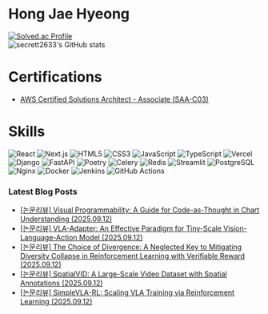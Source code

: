 # Hong Jae Hyeong

[![Solved.ac Profile](http://mazassumnida.wtf/api/v2/generate_badge?boj=secrett2633)](https://solved.ac/secrett2633/)  
![secrett2633's GitHub stats](https://github-readme-stats.vercel.app/api?username=secrett2633&show_icons=true&theme=radical)  

# Certifications
- [AWS Certified Solutions Architect - Associate (SAA-C03)](https://www.credly.com/badges/ee24ba15-e661-4741-bc4c-46bdaca76e75/public_url)

# Skills
![React](https://img.shields.io/badge/React-61DAFB.svg?&style=for-the-badge&logo=React&logoColor=white)
![Next.js](https://img.shields.io/badge/Next.js-000000.svg?&style=for-the-badge&logo=Next.js&logoColor=white)
![HTML5](https://img.shields.io/badge/HTML5-E34F26.svg?&style=for-the-badge&logo=HTML5&logoColor=white)
![CSS3](https://img.shields.io/badge/CSS3-1572B6.svg?&style=for-the-badge&logo=CSS3&logoColor=white)
![JavaScript](https://img.shields.io/badge/JavaScript-F7DF1E.svg?&style=for-the-badge&logo=JavaScript&logoColor=white)
![TypeScript](https://img.shields.io/badge/TypeScript-3178C6.svg?&style=for-the-badge&logo=TypeScript&logoColor=white)
![Vercel](https://img.shields.io/badge/Vercel-000000.svg?&style=for-the-badge&logo=Vercel&logoColor=white)  
![Django](https://img.shields.io/badge/Django-092E20.svg?&style=for-the-badge&logo=Django&logoColor=white)
![FastAPI](https://img.shields.io/badge/FastAPI-009688.svg?&style=for-the-badge&logo=FastAPI&logoColor=white)
![Poetry](https://img.shields.io/badge/Poetry-7031B9.svg?&style=for-the-badge&logo=Poetry&logoColor=white)
![Celery](https://img.shields.io/badge/Celery-378B29.svg?&style=for-the-badge&logo=Celery&logoColor=white)
![Redis](https://img.shields.io/badge/Redis-DC382D.svg?&style=for-the-badge&logo=Redis&logoColor=white)
![Streamlit](https://img.shields.io/badge/Streamlit-FF4B4B.svg?&style=for-the-badge&logo=Streamlit&logoColor=white)
![PostgreSQL](https://img.shields.io/badge/PostgreSQL-4169E1.svg?&style=for-the-badge&logo=PostgreSQL&logoColor=white)  
![Nginx](https://img.shields.io/badge/Nginx-009639.svg?&style=for-the-badge&logo=Nginx&logoColor=white)
![Docker](https://img.shields.io/badge/Docker-2496ED.svg?&style=for-the-badge&logo=Docker&logoColor=white)
![Jenkins](https://img.shields.io/badge/Jenkins-D24939.svg?&style=for-the-badge&logo=Jenkins&logoColor=white)
![GitHub Actions](https://img.shields.io/badge/GitHub%20Actions-2088FF.svg?&style=for-the-badge&logo=GitHub%20Actions&logoColor=white)

### Latest Blog Posts
- [[논문리뷰] Visual Programmability: A Guide for Code-as-Thought in Chart Understanding (2025.09.12)](https://secrett2633.github.io/ai/review/2025-9-12-Visual_Programmability_A_Guide_for_Code-as-Thought_in_Chart_Understanding/)
- [[논문리뷰] VLA-Adapter: An Effective Paradigm for Tiny-Scale Vision-Language-Action Model (2025.09.12)](https://secrett2633.github.io/ai/review/2025-9-12-VLA-Adapter_An_Effective_Paradigm_for_Tiny-Scale_Vision-Language-Action_Model/)
- [[논문리뷰] The Choice of Divergence: A Neglected Key to Mitigating Diversity Collapse in Reinforcement Learning with Verifiable Reward (2025.09.12)](https://secrett2633.github.io/ai/review/2025-9-12-The_Choice_of_Divergence_A_Neglected_Key_to_Mitigating_Diversity_Collapse_in_Reinforcement_Learning_with_Verifiable_Reward/)
- [[논문리뷰] SpatialVID: A Large-Scale Video Dataset with Spatial Annotations (2025.09.12)](https://secrett2633.github.io/ai/review/2025-9-12-SpatialVID_A_Large-Scale_Video_Dataset_with_Spatial_Annotations/)
- [[논문리뷰] SimpleVLA-RL: Scaling VLA Training via Reinforcement Learning (2025.09.12)](https://secrett2633.github.io/ai/review/2025-9-12-SimpleVLA-RL_Scaling_VLA_Training_via_Reinforcement_Learning/)